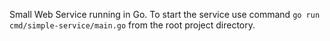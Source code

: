 Small Web Service running in Go.  To start the service use command `go run cmd/simple-service/main.go` from the root project directory.